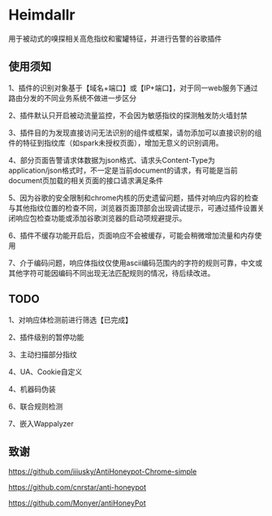 # Heimdallr

用于被动式的嗅探相关高危指纹和蜜罐特征，并进行告警的谷歌插件

## 使用须知

1、插件的识别对象基于【域名+端口】或【IP+端口】，对于同一web服务下通过路由分发的不同业务系统不做进一步区分

2、插件默认只开启被动流量监控，不会因为敏感指纹的探测触发防火墙封禁

3、插件目的为发现直接访问无法识别的组件或框架，请勿添加可以直接识别的组件的特征到指纹库（如spark未授权页面），增加无意义的识别调用。

4、部分页面告警请求体数据为json格式、请求头Content-Type为application/json格式时，不一定是当前document的请求，有可能是当前document页加载的相关页面的接口请求满足条件

5、因为谷歌的安全限制和chrome内核的历史遗留问题，插件对响应内容的检查与其他指纹位置的检查不同，浏览器页面顶部会出现调试提示，可通过插件设置关闭响应包检查功能或添加谷歌浏览器的启动项规避提示。

6、插件不缓存功能开启后，页面响应不会被缓存，可能会稍微增加流量和内存使用

7、介于编码问题，响应体指纹仅使用ascii编码范围内的字符的规则可靠，中文或其他字符可能因编码不同出现无法匹配规则的情况，待后续改进。

## TODO

1、对响应体检测前进行筛选【已完成】

2、插件级别的暂停功能

3、主动扫描部分指纹

4、UA、Cookie自定义

4、机器码伪装

6、联合规则检测

7、嵌入Wappalyzer

## 致谢

https://github.com/iiiusky/AntiHoneypot-Chrome-simple

https://github.com/cnrstar/anti-honeypot

https://github.com/Monyer/antiHoneyPot
